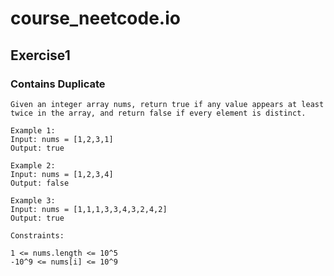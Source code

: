 # course_neetcode.io

## Exercise1

### Contains Duplicate

    Given an integer array nums, return true if any value appears at least twice in the array, and return false if every element is distinct.

    Example 1:
    Input: nums = [1,2,3,1]
    Output: true

    Example 2:
    Input: nums = [1,2,3,4]
    Output: false

    Example 3:
    Input: nums = [1,1,1,3,3,4,3,2,4,2]
    Output: true

    Constraints:

    1 <= nums.length <= 10^5
    -10^9 <= nums[i] <= 10^9